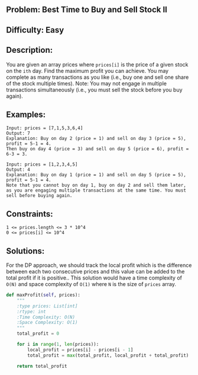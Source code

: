 ## Problem:  Best Time to Buy and Sell Stock II

## Difficulty: Easy

## Description:
You are given an array prices where `prices[i]` is the price of a given stock on the `ith` day. Find the maximum profit you can achieve. You may complete as many transactions as you like (i.e., buy one and sell one share of the stock multiple times). Note: You may not engage in multiple transactions simultaneously (i.e., you must sell the stock before you buy again).

## Examples:
```
Input: prices = [7,1,5,3,6,4]
Output: 7
Explanation: Buy on day 2 (price = 1) and sell on day 3 (price = 5), profit = 5-1 = 4.
Then buy on day 4 (price = 3) and sell on day 5 (price = 6), profit = 6-3 = 3.
```

```
Input: prices = [1,2,3,4,5]
Output: 4
Explanation: Buy on day 1 (price = 1) and sell on day 5 (price = 5), profit = 5-1 = 4.
Note that you cannot buy on day 1, buy on day 2 and sell them later, as you are engaging multiple transactions at the same time. You must sell before buying again.
```

## Constraints:
```
1 <= prices.length <= 3 * 10^4
0 <= prices[i] <= 10^4
```

## Solutions:
For the DP approach, we should track the local profit which is the difference between each two consecutive prices and this value can be added to the total profit if it is positive.. This solution would have a time complexity of `O(N)` and space complexity of `O(1)` where `N` is the size of `prices` array.

```python
def maxProfit(self, prices):
    """
    :type prices: List[int]
    :rtype: int
    :Time Complexity: O(N)
    :Space Complexity: O(1)
    """
    total_profit = 0

    for i in range(1, len(prices)):
        local_profit = prices[i] - prices[i - 1]
        total_profit = max(total_profit, local_profit + total_profit)

    return total_profit

```


